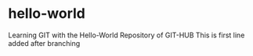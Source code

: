 # hello-world
Learning GIT with the Hello-World Repository of GIT-HUB
This is first line added after branching
